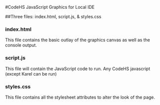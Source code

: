 #CodeHS JavaScript Graphics for Local IDE

##Three files: index.html, script.js, & styles.css
### index.html
This file contains the basic outlay of the graphics canvas as well as the console output.

### script.js
This file will contain the JavaScript code to run.  Any CodeHS javascript (except Karel can be run)

### styles.css
This file contains all the stylesheet attributes to alter the look of the page.
